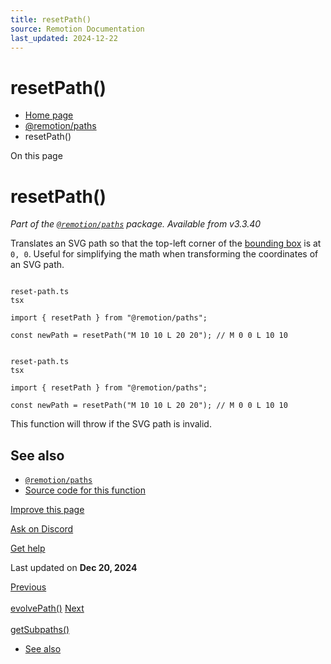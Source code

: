 ```yaml
---
title: resetPath()
source: Remotion Documentation
last_updated: 2024-12-22
---
```


# resetPath()

- [Home page](/)
- [@remotion/paths](/docs/paths/)
- resetPath()

On this page

# resetPath()

_Part of the [`@remotion/paths`](/docs/paths) package. Available from v3.3.40_

Translates an SVG path so that the top-left corner of the [bounding box](/docs/paths/get-bounding-box) is at `0, 0`. Useful for simplifying the math when transforming the coordinates of an SVG path.

```

reset-path.ts
tsx

import { resetPath } from "@remotion/paths";

const newPath = resetPath("M 10 10 L 20 20"); // M 0 0 L 10 10
```

```

reset-path.ts
tsx

import { resetPath } from "@remotion/paths";

const newPath = resetPath("M 10 10 L 20 20"); // M 0 0 L 10 10
```

This function will throw if the SVG path is invalid.

## See also [​](\#see-also "Direct link to See also")

- [`@remotion/paths`](/docs/paths)
- [Source code for this function](https://github.com/remotion-dev/remotion/blob/main/packages/paths/src/reset-path.ts)

[Improve this page](https://github.com/remotion-dev/remotion/edit/main/packages/docs/docs/paths/reset-path.mdx)

[Ask on Discord](https://remotion.dev/discord)

[Get help](/docs/get-help)

Last updated on **Dec 20, 2024**

[Previous\
\
evolvePath()](/docs/paths/evolve-path) [Next\
\
getSubpaths()](/docs/paths/get-subpaths)

- [See also](#see-also)
